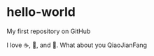 # hello-world
My first repository on GitHub

I love :coffee:, :pizza:,  and :dancer:. What about you QiaoJianFang
